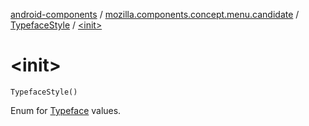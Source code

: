 [android-components](../../index.md) / [mozilla.components.concept.menu.candidate](../index.md) / [TypefaceStyle](index.md) / [&lt;init&gt;](./-init-.md)

# &lt;init&gt;

`TypefaceStyle()`

Enum for [Typeface](#) values.

